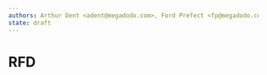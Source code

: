 ```yaml
---
authors: Arthur Dent <adent@megadodo.com>, Ford Prefect <fp@megadodo.com>
state: draft
---
```


<!-- 
	This document is subject to the terms of BSD 2 Clause License.
    See LICENSE in this repository for more information.

    Copyright 2017 <contributor>
-->

# RFD <Number> <Title>

## Problem Statement

## User Visibility

## Public Interfaces

## Private Interfaces

## Upgrade Impact

## Security Impact

## References
